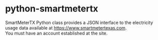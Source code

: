 # python-smartmetertx
SmartMeterTX Python class provides a JSON interface to the electricity usage data available at https://www.smartmetertexas.com.  
You must have an account established at the site.
